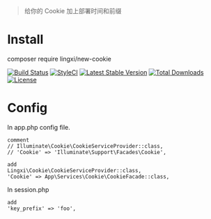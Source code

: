 > 给你的 Cookie 加上部署时间和前缀

# Install

composer require lingxi/new-cookie

[![Build Status](https://travis-ci.org/LingxiTeam/new-cookie.svg?branch=master)](https://travis-ci.org/LingxiTeam/new-cookie.svg?branch=master)
[![StyleCI](https://styleci.io/repos/67868479/shield)](https://styleci.io/repos/67868479)
[![Latest Stable Version](https://poser.pugx.org/lingxi/new-cookie/v/stable)](https://packagist.org/packages/lingxi/new-cookie)
[![Total Downloads](https://poser.pugx.org/lingxi/new-cookie/downloads)](https://packagist.org/packages/lingxi/new-cookie)
[![License](https://poser.pugx.org/lingxi/new-cookie/license)](https://packagist.org/packages/lingxi/new-cookie)

# Config

In app.php config file.

    comment
    // Illuminate\Cookie\CookieServiceProvider::class,
    // 'Cookie' => 'Illuminate\Support\Facades\Cookie',

    add
    Lingxi\Cookie\CookieServiceProvider::class,
    'Cookie' => App\Services\Cookie\CookieFacade::class,

In session.php

    add
    'key_prefix' => 'foo',
